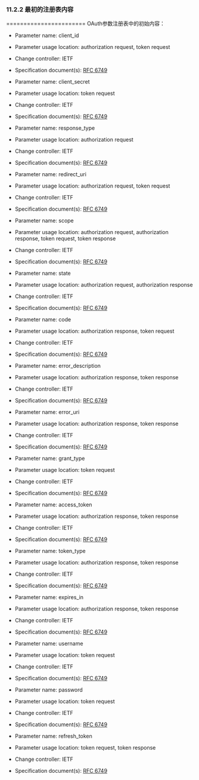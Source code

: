 ### 11.2.2 最初的注册表内容
=======================
OAuth参数注册表中的初始内容：
- Parameter name: client_id
- Parameter usage location: authorization request, token request
- Change controller: IETF
- Specification document(s): [RFC 6749][RFC6749]


- Parameter name: client_secret
- Parameter usage location: token request
- Change controller: IETF
- Specification document(s): [RFC 6749][RFC6749]


- Parameter name: response_type
- Parameter usage location: authorization request
- Change controller: IETF
- Specification document(s): [RFC 6749][RFC6749]


- Parameter name: redirect_uri
- Parameter usage location: authorization request, token request
- Change controller: IETF
- Specification document(s): [RFC 6749][RFC6749]


- Parameter name: scope
- Parameter usage location: authorization request, authorization response, token request, token response
- Change controller: IETF
- Specification document(s): [RFC 6749][RFC6749]


- Parameter name: state
- Parameter usage location: authorization request, authorization response
- Change controller: IETF
- Specification document(s): [RFC 6749][RFC6749]


- Parameter name: code
- Parameter usage location: authorization response, token request
- Change controller: IETF
- Specification document(s): [RFC 6749][RFC6749]


- Parameter name: error_description
- Parameter usage location: authorization response, token response
- Change controller: IETF
- Specification document(s): [RFC 6749][RFC6749]


- Parameter name: error_uri
- Parameter usage location: authorization response, token response
- Change controller: IETF
- Specification document(s): [RFC 6749][RFC6749]


- Parameter name: grant_type
- Parameter usage location: token request
- Change controller: IETF
- Specification document(s): [RFC 6749][RFC6749]


- Parameter name: access_token
- Parameter usage location: authorization response, token response
- Change controller: IETF
- Specification document(s): [RFC 6749][RFC6749]


- Parameter name: token_type
- Parameter usage location: authorization response, token response
- Change controller: IETF
- Specification document(s): [RFC 6749][RFC6749]


- Parameter name: expires_in
- Parameter usage location: authorization response, token response
- Change controller: IETF
- Specification document(s): [RFC 6749][RFC6749]


- Parameter name: username
- Parameter usage location: token request
- Change controller: IETF
- Specification document(s): [RFC 6749][RFC6749]


- Parameter name: password
- Parameter usage location: token request
- Change controller: IETF
- Specification document(s): [RFC 6749][RFC6749]


- Parameter name: refresh_token
- Parameter usage location: token request, token response
- Change controller: IETF
- Specification document(s): [RFC 6749][RFC6749]

[RFC6749]: ../index.md "RFC 6749"
